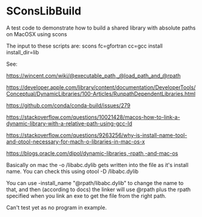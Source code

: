 # SConsLibBuild
A test code to demonstrate how to build a shared library with absolute paths on MacOSX using scons

The input to these scripts are:
scons fc=gfortran cc=gcc install install_dir=lib

See: 

https://wincent.com/wiki/@executable_path,_@load_path_and_@rpath

https://developer.apple.com/library/content/documentation/DeveloperTools/Conceptual/DynamicLibraries/100-Articles/RunpathDependentLibraries.html

https://github.com/conda/conda-build/issues/279

https://stackoverflow.com/questions/10021428/macos-how-to-link-a-dynamic-library-with-a-relative-path-using-gcc-ld

https://stackoverflow.com/questions/9263256/why-is-install-name-tool-and-otool-necessary-for-mach-o-libraries-in-mac-os-x

https://blogs.oracle.com/dipol/dynamic-libraries,-rpath,-and-mac-os

Basically on mac the -o <path>/libabc.dylib gets written into the file as it's install name.
You can check this using otool -D <path>/libabc.dylib

You can use -install_name "@rpath/libabc.dylib" to change the name to that, and then (according to docs) the linker will use @rpath plus the rpath specified when you link an exe to get the file from the right path.

Can't test yet as no program in example.
